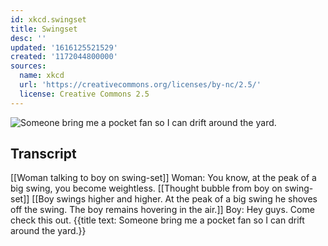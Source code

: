 ```yaml
---
id: xkcd.swingset
title: Swingset
desc: ''
updated: '1616125521529'
created: '1172044800000'
sources:
  name: xkcd
  url: 'https://creativecommons.org/licenses/by-nc/2.5/'
  license: Creative Commons 2.5
---
```

![Someone bring me a pocket fan so I can drift around the yard.](https://imgs.xkcd.com/comics/swingset.png)

## Transcript
[[Woman talking to boy on swing-set]]
Woman: You know, at the peak of a big swing, you become weightless.
[[Thought bubble from boy on swing-set]]
[[Boy swings higher and higher.  At the peak of a big swing he shoves off the swing.  The boy remains hovering in the air.]]
Boy: Hey guys. Come check this out.
{{title text: Someone bring me a pocket fan so I can drift around the yard.}}
